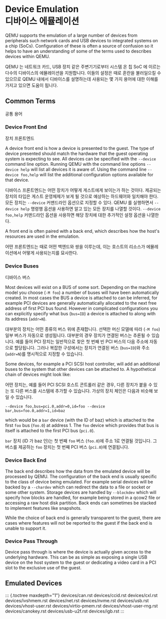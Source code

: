 # Device Emulation<br>디바이스 에뮬레이션

QEMU supports the emulation of a large number of devices from
peripherals such network cards and USB devices to integrated systems on
a chip (SoCs). Configuration of these is often a source of confusion so
it helps to have an understanding of some of the terms used to describes
devices within QEMU.

QEMU 는 네트워크 카드, USB 장치 같은 주변기기로부터 시스템 온 칩 SoC 에 이르는 다수의 디바이스의 에뮬레이션을 지원합니다. 이들의 설정은 때로 혼란을 불러일으킬 수 있으므로 QEMU 내에서 디바이스를 설명하는데 사용되는 몇 가지 용어에 대한 이해를 가지고 있으면 도움이 됩니다.

## Common Terms<br>
공통 용어

### Device Front End<br>
장치 프론트엔드

A device front end is how a device is presented to the guest. The type
of device presented should match the hardware that the guest operating
system is expecting to see. All devices can be specified with the
`--device` command line option. Running QEMU with the command line
options `--device help` will list all devices it is aware of. Using the
command line `--device foo,help` will list the additional configuration
options available for that device.

디바이스 프론트엔드는 어떤 장치가 어떻게 게스트에게 보이는가 하는 것이다. 제공되는 장치의 타입은 게스트 운영체제가 보게 될 것으로 예상하는 하드웨어와 일치해야 한다. 모든 장치는 `--device` 커맨드라인 옵션으로 지정할 수 있다. QEMU 를 실행하면서 `--device help` 명령행 옵션을 사용하면 알고 있는 모든 장치를 나열할 것이다. `--device foo,help` 커맨드라인 옵션을 사용하면 해당 장치에 대한 추가적인 설정 옵션을 나열한다.

A front end is often paired with a back end, which describes how the
host\'s resources are used in the emulation.

어떤 프론트엔드는 때로 어떤 백엔드와 쌍을 이루는데, 이는 호스트의 리소스가 에뮬레이션에서 어떻게 사용되는지를 묘사한다.

### Device Buses<br>
디바이스 버스

Most devices will exist on a BUS of some sort. Depending on the machine
model you choose (`-M foo`) a number of buses will have been
automatically created. In most cases the BUS a device is attached to can
be inferred, for example PCI devices are generally automatically
allocated to the next free address of first PCI bus found. However in
complicated configurations you can explicitly specify what bus
(`bus=ID`) a device is attached to along with its address (`addr=N`).

대부분의 장치는 어떤 종류의 버스 위에 존재합니다. 선택한 머신 모델에 따라 (`-M foo`) 일부 버스가 자동으로 생성됩니다. 대부분의 경우 장치가 연결된 버스는 추론될 수 있습니다. 예를 들어 PCI 장치는 일반적으로 찾은 첫 번째 빈 PCI 버스의 다음 주소에 자동으로 할당됩니다. 그러나 복잡한 구성에서는 장치가 연결된 버스 (`bus=ID`)와 주소 (`addr=N`)를 명시적으로 지정할 수 있습니다.

Some devices, for example a PCI SCSI host controller, will add an
additional buses to the system that other devices can be attached to. A
hypothetical chain of devices might look like:

어떤 장치는, 예를 들어 PCI SCSI 호스트 콘트롤러 같은 경우, 다른 장치가 붙을 수 있는 또 다른 버스를 시스템에 추가할 수 있습니다. 가상의 장치 체인은 다음과 비슷해 보일 수 있습니다.

```
--device foo,bus=pci.0,addr=0,id=foo --device bar,bus=foo.0,addr=1,id=baz
```

which would be a `bar` device (with the ID of baz) which is attached to
the first `foo` bus (`foo.0`) at address 1. The `foo` device which provides
that bus is itself is attached to the first PCI bus (`pci.0`).

`bar` 장치 (ID 가 baz 인)는 첫 번째 `foo` 버스 (`foo.0`)에 주소 1로 연결될 것입니다. 그 버스를 제공하는 `foo` 장치는 첫 번째 PCI 버스 (`pci.0`)에 연결됩니다.

### Device Back End

The back end describes how the data from the emulated device will be
processed by QEMU. The configuration of the back end is usually specific
to the class of device being emulated. For example serial devices will
be backed by a `--chardev` which can redirect the data to a file or
socket or some other system. Storage devices are handled by `--blockdev`
which will specify how blocks are handled, for example being stored in a
qcow2 file or accessing a raw host disk partition. Back ends can
sometimes be stacked to implement features like snapshots.

While the choice of back end is generally transparent to the guest,
there are cases where features will not be reported to the guest if the
back end is unable to support it.

### Device Pass Through

Device pass through is where the device is actually given access to the
underlying hardware. This can be as simple as exposing a single USB
device on the host system to the guest or dedicating a video card in a
PCI slot to the exclusive use of the guest.

## Emulated Devices

::: {.toctree maxdepth="1"}
devices/can.rst devices/ccid.rst devices/cxl.rst devices/ivshmem.rst
devices/net.rst devices/nvme.rst devices/usb.rst devices/vhost-user.rst
devices/virtio-pmem.rst devices/vhost-user-rng.rst devices/canokey.rst
devices/usb-u2f.rst devices/igb.rst
:::
